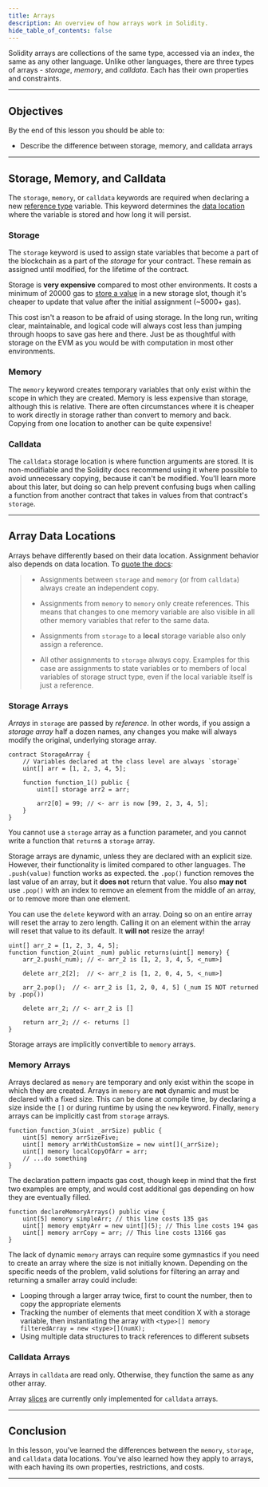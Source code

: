 ```yaml
---
title: Arrays
description: An overview of how arrays work in Solidity.
hide_table_of_contents: false
---
```


Solidity arrays are collections of the same type, accessed via an index, the same as any other language. Unlike other languages, there are three types of arrays - _storage_, _memory_, and _calldata_. Each has their own properties and constraints.

---

## Objectives

By the end of this lesson you should be able to:

- Describe the difference between storage, memory, and calldata arrays

---

## Storage, Memory, and Calldata

The `storage`, `memory`, or `calldata` keywords are required when declaring a new [reference type] variable. This keyword determines the [data location] where the variable is stored and how long it will persist.

### Storage

The `storage` keyword is used to assign state variables that become a part of the blockchain as a part of the _storage_ for your contract. These remain as assigned until modified, for the lifetime of the contract.

Storage is **very expensive** compared to most other environments. It costs a minimum of 20000 gas to [store a value] in a new storage slot, though it's cheaper to update that value after the initial assignment (~5000+ gas).

This cost isn't a reason to be afraid of using storage. In the long run, writing clear, maintainable, and logical code will always cost less than jumping through hoops to save gas here and there. Just be as thoughtful with storage on the EVM as you would be with computation in most other environments.

### Memory

The `memory` keyword creates temporary variables that only exist within the scope in which they are created. Memory is less expensive than storage, although this is relative. There are often circumstances where it is cheaper to work directly in storage rather than convert to memory and back. Copying from one location to another can be quite expensive!

### Calldata

The `calldata` storage location is where function arguments are stored. It is non-modifiable and the Solidity docs recommend using it where possible to avoid unnecessary copying, because it can't be modified. You'll learn more about this later, but doing so can help prevent confusing bugs when calling a function from another contract that takes in values from that contract's `storage`.

---

## Array Data Locations

Arrays behave differently based on their data location. Assignment behavior also depends on data location. To [quote the docs]:

> - Assignments between `storage` and `memory` (or from `calldata`) always create an independent copy.
>
> - Assignments from `memory` to `memory` only create references. This means that changes to one memory variable are also visible in all other memory variables that refer to the same data.
>
> - Assignments from `storage` to a **local** storage variable also only assign a reference.
>
> - All other assignments to `storage` always copy. Examples for this case are assignments to state variables or to members of local variables of storage struct type, even if the local variable itself is just a reference.

### Storage Arrays

_Arrays_ in `storage` are passed by _reference_. In other words, if you assign a _storage array_ half a dozen names, any changes you make will always modify the original, underlying storage array.

```solidity
contract StorageArray {
    // Variables declared at the class level are always `storage`
    uint[] arr = [1, 2, 3, 4, 5];

    function function_1() public {
        uint[] storage arr2 = arr;

        arr2[0] = 99; // <- arr is now [99, 2, 3, 4, 5];
    }
}
```

You cannot use a `storage` array as a function parameter, and you cannot write a function that `return`s a `storage` array.

Storage arrays are dynamic, unless they are declared with an explicit size. However, their functionality is limited compared to other languages. The `.push(value)` function works as expected. the `.pop()` function removes the last value of an array, but it **does not** return that value. You also **may not** use `.pop()` with an index to remove an element from the middle of an array, or to remove more than one element.

You can use the `delete` keyword with an array. Doing so on an entire array will reset the array to zero length. Calling it on an element within the array will reset that value to its default. It **will not** resize the array!

```solidity
uint[] arr_2 = [1, 2, 3, 4, 5];
function function_2(uint _num) public returns(uint[] memory) {
    arr_2.push(_num); // <- arr_2 is [1, 2, 3, 4, 5, <_num>]

    delete arr_2[2];  // <- arr_2 is [1, 2, 0, 4, 5, <_num>]

    arr_2.pop();  // <- arr_2 is [1, 2, 0, 4, 5] (_num IS NOT returned by .pop())

    delete arr_2; // <- arr_2 is []

    return arr_2; // <- returns []
}
```

Storage arrays are implicitly convertible to `memory` arrays.

### Memory Arrays

Arrays declared as `memory` are temporary and only exist within the scope in which they are created. Arrays in `memory` are **not** dynamic and must be declared with a fixed size. This can be done at compile time, by declaring a size inside the `[]` or during runtime by using the `new` keyword. Finally, `memory` arrays can be implicitly cast from `storage` arrays.

```solidity
function function_3(uint _arrSize) public {
    uint[5] memory arrSizeFive;
    uint[] memory arrWithCustomSize = new uint[](_arrSize);
    uint[] memory localCopyOfArr = arr;
    // ...do something
}
```

The declaration pattern impacts gas cost, though keep in mind that the first two examples are empty, and would cost additional gas depending on how they are eventually filled.

```solidity
function declareMemoryArrays() public view {
    uint[5] memory simpleArr; // this line costs 135 gas
    uint[] memory emptyArr = new uint[](5); // This line costs 194 gas
    uint[] memory arrCopy = arr; // This line costs 13166 gas
}
```

The lack of dynamic `memory` arrays can require some gymnastics if you need to create an array where the size is not initially known. Depending on the specific needs of the problem, valid solutions for filtering an array and returning a smaller array could include:

- Looping through a larger array twice, first to count the number, then to copy the appropriate elements
- Tracking the number of elements that meet condition X with a storage variable, then instantiating the array with `<type>[] memory filteredArray = new <type>[](numX);`
- Using multiple data structures to track references to different subsets

### Calldata Arrays

Arrays in `calldata` are read only. Otherwise, they function the same as any other array.

Array [slices] are currently only implemented for `calldata` arrays.

---

## Conclusion

In this lesson, you've learned the differences between the `memory`, `storage`, and `calldata` data locations. You've also learned how they apply to arrays, with each having its own properties, restrictions, and costs.

---

<!-- Reference Style Links -->

[data location]: https://docs.soliditylang.org/en/v0.8.17/types.html?highlight=calldata#data-location
[reference type]: https://docs.soliditylang.org/en/v0.8.17/types.html?highlight=array#reference-types
[store a value]: https://github.com/wolflo/evm-opcodes/blob/main/gas.md#a7-sstore
[quote the docs]: https://docs.soliditylang.org/en/v0.8.17/types.html?#data-location-and-assignment-behaviour
[slices]: https://docs.soliditylang.org/en/v0.8.17/types.html?#array-slices
